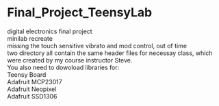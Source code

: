 # Final_Project_TeensyLab
digital electronics final project<br>
minilab recreate<br>
missing the touch sensitive vibrato and mod control, out of time<br>
two directory all contain the same header files for necessay class, which were created by my course instructor Steve.<br>
You also need to dowoload libraries for:<br>
Teensy Board<br>
Adafruit MCP23017 <br>
Adafruit Neopixel <br>
Adafruit SSD1306  <br>




